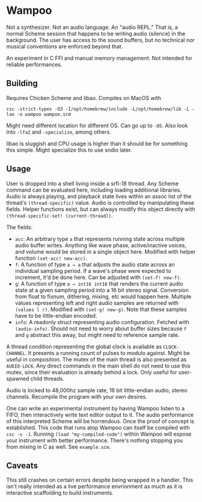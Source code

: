 # Wampoo

Not a synthesizer. Not an audio language. An "audio REPL." That is, a normal Scheme session that happens to be writing audio (silence) in the background. The user has access to the sound buffers, but no technical nor musical conventions are enforced beyond that.

An experiment in C FFI and manual memory management. Not intended for reliable performances.

## Building

Requires Chicken Scheme and libao. Compiles on MacOS with

```
csc -strict-types -O3 -I/opt/homebrew/include -L/opt/homebrew/lib -L -lao -o wampoo wampoo.scm
```

Might need different location for different OS. Can go up to `-O5`. Also look into `-lfa2` and `-specialize`, among others.

libao is sluggish and CPU usage is higher than it should be for something this simple. Might specialize this to use sndio later.

## Usage

User is dropped into a shell living inside a srfi-18 thread. Any Scheme command can be evaluated here, including loading additional libraries. Audio is always playing, and playback state lives within an assoc list of the thread's `(thread-specific)` value. Audio is controlled by manipulating these fields. Helper functions exist, but can always modify this object directly with `(thread-specific-set! (current-thread))`.

The fields:

- `acc`: An arbitrary type `a` that represents running state across multiple audio buffer writes. Anything like wave phase, active/inactive voices, and volume would be stored in a single object here. Modified with helper function `(set-acc! new-acc)`.
- `f`: A function of type `a → a` that adjusts the audio state across an individual sampling period. If a wave's phase were expected to increment, it'd be done here. Can be adjusted with `(set-f! new-f)`.
- `g`: A function of type `a → int16 int16` that renders the current audio state at a given sampling period into a 16 bit stereo signal. Conversion from float to fixnum, dithering, mixing, etc would happen here. Multiple values representing left and right audio samples are returned with `(values l r)`. Modified with `(set-g! new-g)`. Note that these samples have to be little-endian encoded.
- `info`: A readonly struct representing audio configuration. Fetched with `(audio-info)`. Should not need to worry about buffer sizes because `f` and `g` abstract this away, but might need to reference sample rate.

A thread condition representing the global clock is available as `CLOCK-CHANNEL`. It presents a running count of pulses to modulo against. Might be useful in composition. The mutex of the main thread is also presented as `AUDIO-LOCK`. Any direct commands in the main shell do not need to use this mutex, since their evaluation is already behind a lock. Only useful for user-spawned child threads.

Audio is locked to 48,000hz sample rate, 16 bit little-endian audio, stereo channels. Recompile the program with your own desires.

One can write an experimental instrument by having Wampoo listen to a FIFO, then interactively write text editor output to it. The audio performance of this interpreted Scheme will be horrendous. Once the proof of concept is established. This code that runs atop Wampoo can itself be compiled with `csc -s -J`. Running `(load "my-compiled-code")` within Wampoo will expose your instrument with better performance. There's nothing stopping you from mixing in C as well. See `example.scm`.

## Caveats

This still crashes on certain errors despite being wrapped in a handler. This isn't really intended as a live performance envrionment as much as it is interactive scaffolding to build instruments.
